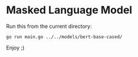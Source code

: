 # Masked Language Model

Run this from the current directory:

```console
go run main.go ../../models/bert-base-cased/
```

Enjoy ;)
